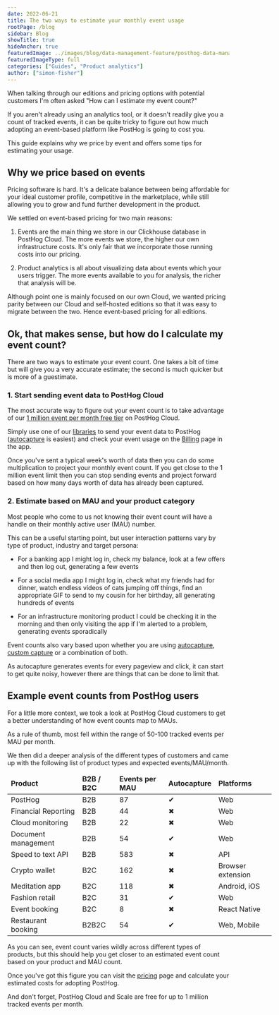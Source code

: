 ```yaml
---
date: 2022-06-21
title: The two ways to estimate your monthly event usage
rootPage: /blog
sidebar: Blog
showTitle: true
hideAnchor: true
featuredImage: ../images/blog/data-management-feature/posthog-data-management.png
featuredImageType: full
categories: ["Guides", "Product analytics"]
author: ["simon-fisher"]
---
```


When talking through our editions and pricing options with potential customers I'm often asked "How can I estimate my event count?"

If you aren't already using an analytics tool, or it doesn't readily give you a count of tracked events, it can be quite tricky to figure out how much adopting an event-based platform like PostHog is going to cost you.

This guide explains why we price by event and offers some tips for estimating your usage.

## Why we price based on events

Pricing software is hard. It's a delicate balance between being affordable for your ideal customer profile, competitive in the marketplace, while still allowing you to grow and fund further development in the product.

We settled on event-based pricing for two main reasons:

1. Events are the main thing we store in our Clickhouse database in PostHog Cloud. The more events we store, the higher our own infrastructure costs.  It's only fair that we incorporate those running costs into our pricing.

2. Product analytics is all about visualizing data about events which your users trigger. The more events available to you for analysis, the richer that analysis will be.

Although point one is mainly focused on our own Cloud, we wanted pricing parity between our Cloud and self-hosted editions so that it was easy to migrate between the two. Hence event-based pricing for all editions.

## Ok, that makes sense, but how do I calculate my event count?

There are two ways to estimate your event count. One takes a bit of time but will give you a very accurate estimate; the second is much quicker but is more of a guestimate.

### 1. Start sending event data to PostHog Cloud

The most accurate way to figure out your event count is to take advantage of our [1 million event per month free tier](/pricing) on PostHog Cloud.

Simply use one of our [libraries](/docs/integrate#libraries) to send your event data to PostHog ([autocapture](/docs/integrate/ingest-live-data#autocapture) is easiest) and check your event usage on the [Billing](https://app.posthog.com/organization/billing) page in the app.

Once you've sent a typical week's worth of data then you can do some multiplication to project your monthly event count. If you get close to the 1 million event limit then you can stop sending events and project forward based on how many days worth of data has already been captured.

### 2. Estimate based on MAU and your product category

Most people who come to us not knowing their event count will have a handle on their monthly active user (MAU) number.  

This can be a useful starting point, but user interaction patterns vary by type of product, industry and target persona:

* For a banking app I might log in, check my balance, look at a few offers and then log out, generating a few events

* For a social media app I might log in, check what my friends had for dinner, watch endless videos of cats jumping off things, find an appropriate GIF to send to my cousin for her birthday, all generating hundreds of events

* For an infrastructure monitoring product I could be checking it in the morning and then only visiting the app if I'm alerted to a problem, generating events sporadically

Event counts also vary based upon whether you are using [autocapture](/docs/integrate/ingest-live-data#autocapture), [custom capture](/docs/integrate/ingest-live-data#capture-user-events) or a combination of both.  

As autocapture generates events for every pageview and click, it can start to get quite noisy, however there are things that can be done to limit that.

## Example event counts from PostHog users

For a little more context, we took a look at PostHog Cloud customers to get a better understanding of how event counts map to MAUs.

As a rule of thumb, most fell within the range of 50-100 tracked events per MAU per month. 

We then did a deeper analysis of the different types of customers and came up with the following list of product types and expected events/MAU/month.

<div className="overflow-x-auto -mx-5 px-5">
<table className="w-full mt-4" style="min-width: 600px;">
	<thead>
    	<tr>
            <td className="w-3/12"><strong>Product</td>
        	<td className="w-3/12 text-center"><strong>B2B / B2C</strong></td>
        	<td className="w-3/12 text-center"><strong>Events per MAU</strong></td>
        	<td className="w-3/12 text-center"><strong>Autocapture</strong></td>
        	<td className="w-3/12 text-center"><strong>Platforms</strong></td>
    	</tr>
	</thead>
		  <tr>
			<td>PostHog</td>
        	<td className="text-center">B2B</td>
        	<td className="text-center">87</td>
        	<td className="text-center"><span className="text-green text-lg">✔</span></td>
        	<td className="text-center">Web</td>
      </tr>
		  <tr>
			<td>Financial Reporting</td>
        	<td className="text-center">B2B</td>
        	<td className="text-center">44</td>
        	<td className="text-center"><span className="text-red text-lg">✖</span></td>        			
          <td className="text-center">Web</td>
    </tr>
		<tr>
			<td>Cloud monitoring</td>
        	<td className="text-center">B2B</td>
        	<td className="text-center">22</td>
        	<td className="text-center"><span className="text-red text-lg">✖</span></td>        			
          <td className="text-center">Web</td>
      </tr>
		  <tr>
			<td>Document management</td>
        	<td className="text-center">B2B</td>
        	<td className="text-center">54</td>
        	<td className="text-center"><span className="text-green text-lg">✔</span></td>       			
          <td className="text-center">Web</td>
      </tr>
		  <tr>
			<td>Speed to text API</td>
        	<td className="text-center">B2B</td>
        	<td className="text-center">583</td>
        	<td className="text-center"><span className="text-red text-lg">✖</span></td>        			
          <td className="text-center">API</td>
    </tr>
		<tr>
			<td>Crypto wallet</td>
        	<td className="text-center">B2C</td>
        	<td className="text-center">162</td>
        	<td className="text-center"><span className="text-red text-lg">✖</span></td>        			
          <td className="text-center">Browser extension</td>
      </tr>
		  <tr>
			<td>Meditation app</td>
        	<td className="text-center">B2C</td>
        	<td className="text-center">118</td>
        	<td className="text-center"><span className="text-red text-lg">✖</span></td>        			
          <td className="text-center">Android, iOS</td>
      </tr>
		  <tr>
			<td>Fashion retail</td>
        	<td className="text-center">B2C</td>
        	<td className="text-center">31</td>
        	<td className="text-center"><span className="text-green text-lg">✔</span></td>         			
          <td className="text-center">Web</td>
      </tr>
		  <tr>
			<td>Event booking</td>
        	<td className="text-center">B2C</td>
        	<td className="text-center">8</td>
        	<td className="text-center"><span className="text-red text-lg">✖</span></td>        			
          <td className="text-center">React Native</td>
    	</tr>
		  <tr>
			<td>Restaurant booking</td>
        	<td className="text-center">B2B2C</td>
        	<td className="text-center">54</td>
        	<td className="text-center"><span className="text-green text-lg">✔</span></td>        			
          <td className="text-center">Web, Mobile</td>
    	</tr>	
	</tbody>
</table>
</div>

As you can see, event count varies wildly across different types of products, but this should help you get closer to an estimated event count
based on your product and MAU count.

Once you've got this figure you can visit the [pricing](/pricing) page and calculate your estimated costs for adopting PostHog. 

And don't forget, PostHog Cloud and Scale are free for up to 1 million tracked events per month.

<ArrayCTA />
